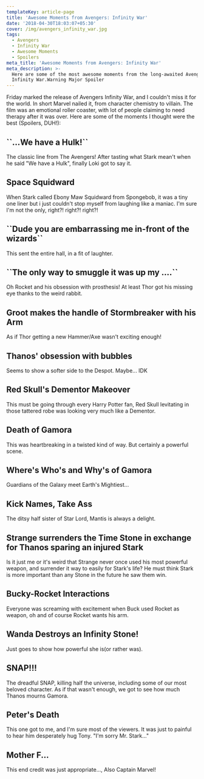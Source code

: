 ```yaml
---
templateKey: article-page
title: 'Awesome Moments from Avengers: Infinity War'
date: '2018-04-30T18:03:07+05:30'
cover: /img/avengers_infinity_war.jpg
tags:
  - Avengers
  - Infinity War
  - Awesome Moments
  - Spoilers
meta_title: 'Awesome Moments from Avengers: Infinity War'
meta_description: >-
  Here are some of the most awesome moments from the long-awaited Avenger's
  Infinity War.Warning Major Spoiler
---
```

Friday marked the release of Avengers Infinity War, and I couldn't miss it for the world. In short Marvel nailed it, from character chemistry to villain. The film was an emotional roller coaster, with lot of people claiming to need therapy after it was over. Here are some of the moments I thought were the best (Spoilers, DUH!):

## \`\`...We have a Hulk!\`\`

The classic line from The Avengers! After tasting what Stark mean't when he said "We have a Hulk", finally Loki got to say it.

## Space Squidward

When Stark called Ebony Maw Squidward from Spongebob, it was a tiny one liner but i just couldn't stop myself from laughing like a maniac. I'm sure I'm not the only, right?! right?! right?!

## \`\`Dude you are embarrassing me in-front of the wizards\`\`

This sent the entire hall, in a fit of laughter.

## \`\`The only way to smuggle it was up my ....\`\`

Oh Rocket and his obsession with prosthesis! At least Thor got his missing eye thanks to the weird rabbit.

## Groot makes the handle of Stormbreaker with his Arm

As if Thor getting a new Hammer/Axe wasn't exciting enough!

## Thanos' obsession with bubbles

Seems to show a softer side to the Despot. Maybe... IDK

## Red Skull's Dementor Makeover

This must be going through every Harry Potter fan, Red Skull levitating in those tattered robe was looking very much like a Dementor.

## Death of Gamora

This was heartbreaking in a twisted kind of way. But certainly a powerful scene.

## Where's Who's and Why's of Gamora

Guardians of the Galaxy meet Earth's Mightiest...

## Kick Names, Take Ass

The ditsy half sister of Star Lord, Mantis is always a delight.

## Strange surrenders the Time Stone in exchange for Thanos sparing an injured Stark

Is it just me or it's weird that Strange never once used his most powerful weapon, and surrender it way to easily for Stark's life? He must think Stark is more important than any Stone in the future he saw them win.

## Bucky-Rocket Interactions

Everyone was screaming with excitement when Buck used Rocket as weapon, oh and of course Rocket wants his arm.

## Wanda Destroys an Infinity Stone!

Just goes to show how powerful she is(or rather was).

## SNAP!!!

The dreadful SNAP, killing half the universe, including some of our most beloved character. As if that wasn't enough, we got to see how much Thanos mourns Gamora.

## Peter's Death

This one got to me, and I'm sure most of the viewers. It was just to painful to hear him desperately hug Tony. "I'm sorry Mr. Stark..."

## Mother F...

This end credit was just appropriate..., Also Captain Marvel!
